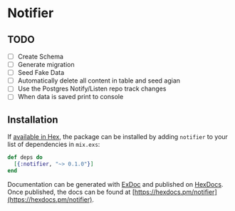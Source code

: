 # Notifier

## TODO
- [ ] Create Schema
- [ ] Generate migration
- [ ] Seed Fake Data
- [ ] Automatically delete all content in table and seed agian
- [ ] Use the Postgres Notify/Listen repo track changes
- [ ] When data is saved print to console

## Installation

If [available in Hex](https://hex.pm/docs/publish), the package can be installed
by adding `notifier` to your list of dependencies in `mix.exs`:

```elixir
def deps do
  [{:notifier, "~> 0.1.0"}]
end
```

Documentation can be generated with [ExDoc](https://github.com/elixir-lang/ex_doc)
and published on [HexDocs](https://hexdocs.pm). Once published, the docs can
be found at [https://hexdocs.pm/notifier](https://hexdocs.pm/notifier).
